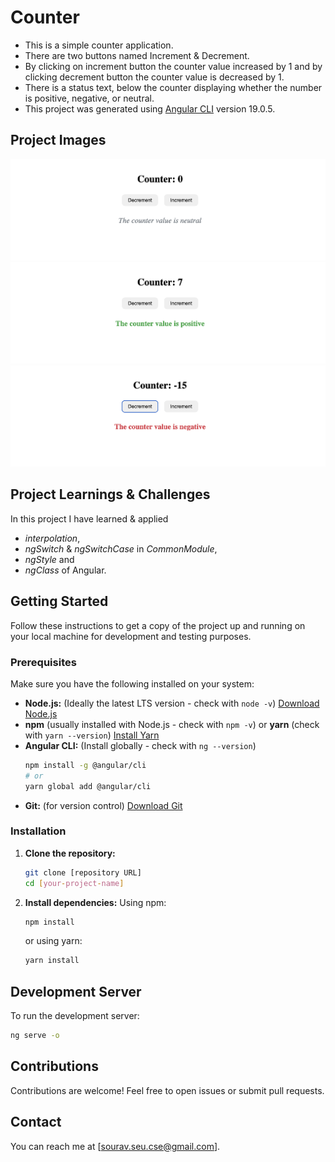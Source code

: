 # Counter

- This is a simple counter application.
- There are two buttons named Increment & Decrement.
- By clicking on increment button the counter value increased by 1 and by clicking decrement button the counter value is decreased by 1.
- There is a status text, below the counter displaying whether the number is positive, negative, or neutral.
- This project was generated using [Angular CLI](https://github.com/angular/angular-cli) version 19.0.5.

## Project Images

![Project Image 1](./assets/project-image-neutral.png)
![Project Image 2](./assets/project-image-positive.png)
![Project Image 1](./assets/project-image-negative.png)

## Project Learnings & Challenges

In this project I have learned & applied

- _interpolation_,
- _ngSwitch_ & _ngSwitchCase_ in _CommonModule_,
- _ngStyle_ and
- _ngClass_
  of Angular.

## Getting Started

Follow these instructions to get a copy of the project up and running on your local machine for development and testing purposes.

### Prerequisites

Make sure you have the following installed on your system:

- **Node.js:** (Ideally the latest LTS version - check with `node -v`) [Download Node.js](https://nodejs.org/)
- **npm** (usually installed with Node.js - check with `npm -v`) or **yarn** (check with `yarn --version`) [Install Yarn](https://yarnpkg.com/getting-started)
- **Angular CLI:** (Install globally - check with `ng --version`)
  ```bash
  npm install -g @angular/cli
  # or
  yarn global add @angular/cli
  ```
- **Git:** (for version control) [Download Git](https://git-scm.com/)

### Installation

1.  **Clone the repository:**

    ```bash
    git clone [repository URL]
    cd [your-project-name]
    ```

2.  **Install dependencies:**
    Using npm:
    ```bash
    npm install
    ```
    or using yarn:
    ```bash
    yarn install
    ```

## Development Server

To run the development server:

```bash
ng serve -o


```

## Contributions

Contributions are welcome! Feel free to open issues or submit pull requests.

## Contact

You can reach me at [sourav.seu.cse@gmail.com].
